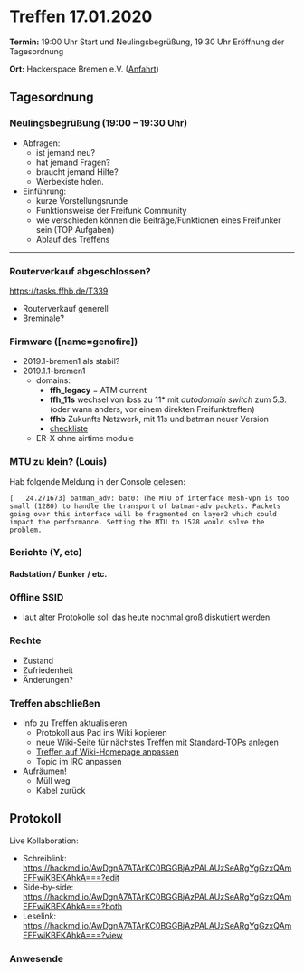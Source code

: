 # Treffen 17.01.2020

**Termin:** 19:00 Uhr Start und Neulingsbegrüßung, 19:30 Uhr Eröffnung der Tagesordnung

**Ort:** Hackerspace Bremen e.V. ([Anfahrt](https://www.hackerspace-bremen.de/anfahrt/))

## Tagesordnung
### Neulingsbegrüßung (19:00 – 19:30 Uhr)

- Abfragen:
    - ist jemand neu?
    - hat jemand Fragen?
    - braucht jemand Hilfe?
    - Werbekiste holen.
- Einführung:
    - kurze Vorstellungsrunde
    - Funktionsweise der Freifunk Community
    - wie verschieden können die Beiträge/Funktionen eines Freifunker sein (TOP Aufgaben)
    - Ablauf des Treffens

---

### Routerverkauf abgeschlossen?
https://tasks.ffhb.de/T339
- Routerverkauf generell
- Breminale?

### Firmware ([name=genofire])
- 2019.1-bremen1 als stabil?
- 2019.1.1-bremen1
  - domains:
    - **ffh_legacy** = ATM current
    - **ffh_11s** wechsel von ibss zu  11* mit _autodomain switch_ zum 5.3. (oder wann anders, vor einem direkten Freifunktreffen)
    - **ffhb** Zukunfts Netzwerk, mit 11s und batman neuer Version
    - [checkliste](https://github.com/FreifunkBremen/gluon-site-ffhb/issues/36)
  - ER-X ohne airtime module

### MTU zu klein? (Louis)
Hab folgende Meldung in der Console gelesen:

~~~
[   24.271673] batman_adv: bat0: The MTU of interface mesh-vpn is too small (1280) to handle the transport of batman-adv packets. Packets going over this interface will be fragmented on layer2 which could impact the performance. Setting the MTU to 1528 would solve the problem.
~~~

### Berichte (Y, etc)
#### Radstation / Bunker / etc.

### Offline SSID
* laut alter Protokolle soll das heute nochmal groß diskutiert werden

### Rechte

- Zustand
- Zufriedenheit
- Änderungen?

### Treffen abschließen

- Info zu Treffen aktualisieren
  - Protokoll aus Pad ins Wiki kopieren
  - neue Wiki-Seite für nächstes Treffen mit Standard-TOPs anlegen
  - [Treffen auf Wiki-Homepage anpassen](https://wiki.bremen.freifunk.net/Home)
  - Topic im IRC anpassen
- Aufräumen!
  - Müll weg
  - Kabel zurück

## Protokoll

Live Kollaboration:

* Schreiblink: https://hackmd.io/AwDgnA7ATArKC0BGGBjAzPALAUzSeARgYgGzxQAmEFFwiKBEKAhkA===?edit
* Side-by-side: https://hackmd.io/AwDgnA7ATArKC0BGGBjAzPALAUzSeARgYgGzxQAmEFFwiKBEKAhkA===?both
* Leselink: https://hackmd.io/AwDgnA7ATArKC0BGGBjAzPALAUzSeARgYgGzxQAmEFFwiKBEKAhkA===?view

### Anwesende